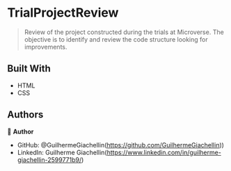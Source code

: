 # TrialProjectReview

> Review of the project constructed during the trials at Microverse. The objective is to identify and review the code structure looking for improvements.

## Built With

- HTML
- CSS

## Authors

👤 **Author**

- GitHub: @GuilhermeGiachellin(https://github.com/GuilhermeGiachellin))
- LinkedIn: Guilherme Giachellin(https://www.linkedin.com/in/guilherme-giachellin-2599771b9/)

